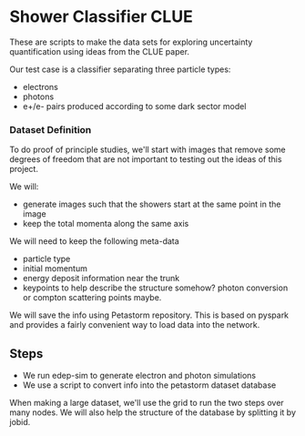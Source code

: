 # Shower Classifier CLUE

These are scripts to make the data sets for exploring uncertainty quantification using ideas from the CLUE paper.

Our test case is a classifier separating three particle types:

* electrons
* photons
* e+/e- pairs produced according to some dark sector model

### Dataset Definition

To do proof of principle studies, we'll start with images that remove some degrees of freedom that are not important to testing out the ideas of this project.

We will:

* generate images such that the showers start at the same point in the image
* keep the total momenta along the same axis

We will need to keep the following meta-data
* particle type
* initial momentum
* energy deposit information near the trunk
* keypoints to help describe the structure somehow? photon conversion or compton scattering points maybe.

We will save the info using Petastorm repository.
This is based on pyspark and provides a fairly convenient way to load data into the network.

## Steps

* We run edep-sim to generate electron and photon simulations
* We use a script to convert info into the petastorm dataset database

When making a large dataset, we'll use the grid to run the two steps over many nodes.
We will also help the structure of the database by splitting it by jobid.



